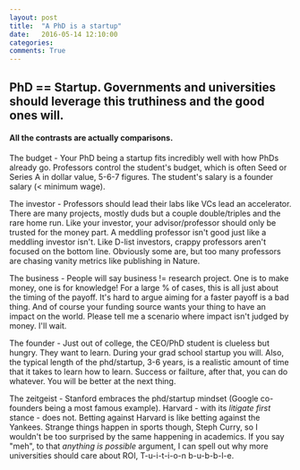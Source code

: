 ```yaml
---
layout: post
title:  "A PhD is a startup"
date:   2016-05-14 12:10:00
categories:
comments: True
---
```


## **PhD == Startup. Governments and universities should leverage this truthiness and the good ones will.** 


#### All the contrasts are actually comparisons.
The budget - Your PhD being a startup fits incredibly well with how PhDs already go. Professors control the student's budget, which is often Seed or Series A in dollar value, 5-6-7 figures. The student's salary is a founder salary (< minimum wage).

The investor - Professors should lead their labs like VCs lead an accelerator. There are many projects, mostly duds but a couple double/triples and the rare home run. Like your investor, your advisor/professor should only be trusted for the money part. A meddling professor isn't good just like a meddling investor isn't. Like D-list investors, crappy professors aren't focused on the bottom line. Obviously some are, but too many professors are chasing vanity metrics like publishing in Nature. 

The business - People will say business != research project. One is to make money, one is for knowledge! For a large % of cases, this is all just about the timing of the payoff. It's hard to argue aiming for a faster payoff is a bad thing. And of course your funding source wants your thing to have an impact on the world. Please tell me a scenario where impact isn't judged by money. I'll wait.

The founder - Just out of college, the CEO/PhD student is clueless but hungry. They want to learn. During your grad school startup you will. Also, the typical length of the phd/startup, 3-6 years, is a realistic amount of time that it takes to learn how to learn. Success or failture, after that, you can do whatever. You will be better at the next thing.

The zeitgeist - Stanford embraces the phd/startup mindset (Google co-founders being a most famous example). Harvard - with its *litigate first* stance - does not. Betting against Harvard is like betting against the Yankees. Strange things happen in sports though, Steph Curry, so I wouldn't be too surprised by the same happening in academics. If you say "meh", to that *anything is possible* argument, I can spell out why more universities should care about ROI, T-u-i-t-i-o-n b-u-b-b-l-e.  

